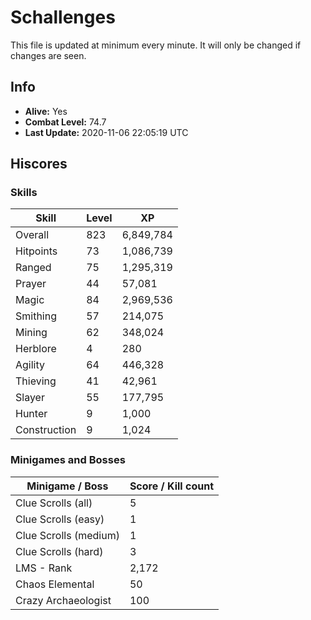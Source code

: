 # Schallenges

This file is updated at minimum every minute. It will only be changed if changes are seen.

## Info

 - **Alive:** Yes
 - **Combat Level:** 74.7
 - **Last Update:** 2020-11-06 22:05:19 UTC

## Hiscores

### Skills

| Skill | Level | XP |
|--|--|--|
| Overall | 823 | 6,849,784 |
| Hitpoints | 73 | 1,086,739 |
| Ranged | 75 | 1,295,319 |
| Prayer | 44 | 57,081 |
| Magic | 84 | 2,969,536 |
| Smithing | 57 | 214,075 |
| Mining | 62 | 348,024 |
| Herblore | 4 | 280 |
| Agility | 64 | 446,328 |
| Thieving | 41 | 42,961 |
| Slayer | 55 | 177,795 |
| Hunter | 9 | 1,000 |
| Construction | 9 | 1,024 |

### Minigames and Bosses

| Minigame / Boss | Score / Kill count |
|--|--|
| Clue Scrolls (all) | 5 |
| Clue Scrolls (easy) | 1 |
| Clue Scrolls (medium) | 1 |
| Clue Scrolls (hard) | 3 |
| LMS - Rank | 2,172 |
| Chaos Elemental | 50 |
| Crazy Archaeologist | 100 |
